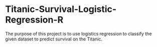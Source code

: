 # Titanic-Survival-Logistic-Regression-R
The purpose of this project is to use logistics regression to classify the given dataset to predict survival on the Titanic. 
